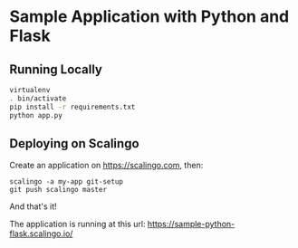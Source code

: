 Sample Application with Python and Flask
========================================

Running Locally
---------------

```sh
virtualenv
. bin/activate
pip install -r requirements.txt
python app.py
```

Deploying on Scalingo
---------------------

Create an application on https://scalingo.com, then:

```
scalingo -a my-app git-setup 
git push scalingo master
```

And that's it!

The application is running at this url: https://sample-python-flask.scalingo.io/
